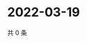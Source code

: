 # 2022-03-19

共 0 条

<!-- BEGIN WEIBO -->
<!-- 最后更新时间 Sat Mar 19 2022 10:13:51 GMT+0800 (China Standard Time) -->

<!-- END WEIBO -->

